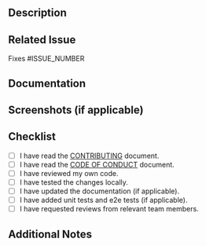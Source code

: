 <!-- Please refer to our contributing documentation for any questions on submitting a pull request, or let us know here if you need any help: https://github.com/Endava/BEEQ/blob/main/CONTRIBUTING.md -->

## Description
<!-- Please describe the behavior or changes that are being added by this PR. -->

## Related Issue
<!-- If this PR is related to an existing issue, link it here. -->

Fixes #ISSUE_NUMBER

## Documentation

<!-- If this PR includes changes to the documentation, please describe the changes here. -->

## Screenshots (if applicable)
<!-- Please provide screenshots or images to demonstrate the changes visually. -->

## Checklist
<!-- Please review the following checklist and make sure all of the items are addressed. -->

- [ ] I have read the [CONTRIBUTING](https://github.com/Endava/BEEQ/blob/main/CONTRIBUTING.md) document.
- [ ] I have read the [CODE OF CONDUCT](https://github.com/Endava/BEEQ/blob/main/CODE_OF_CONDUCT.md) document.
- [ ] I have reviewed my own code.
- [ ] I have tested the changes locally.
- [ ] I have updated the documentation (if applicable).
- [ ] I have added unit tests and e2e tests (if applicable).
- [ ] I have requested reviews from relevant team members.

## Additional Notes
<!-- Any additional information or context that reviewers should be aware of. -->
